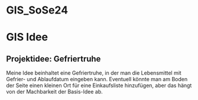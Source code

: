 # GIS_SoSe24
# GIS Idee
## Projektidee: Gefriertruhe
Meine Idee beinhaltet eine Gefriertruhe, in der man die Lebensmittel mit Gefrier- und Ablaufdatum eingeben kann.
Eventuell könnte man am Boden der Seite einen kleinen Ort für eine Einkaufsliste hinzufügen, aber das hängt von der Machbarkeit der Basis-Idee ab.

